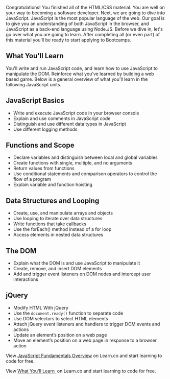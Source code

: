 Congratulations! You finished all of the HTML/CSS material. You are well on your way to becoming a software developer. Next, we are going to dive into JavaScript. JavaScript is the most popular language of the web. Our goal is to give you an understanding of both JavaScript in the browser, and JavaScript as a back-end language using Node.JS. Before we dive in, let's go over what you are going to learn. After completing all (or even part) of this material you'll be ready to start applying to Bootcamps.

## What You'll Learn

 You'll write and run JavaScript code,  and learn how to use JavaScript to manipulate the DOM. Reinforce what you’ve learned by building a  web based game. Below is a general overview of what you'll learn in the following JavaScript units. 

## JavaScript Basics
- Write and execute JavaScript code in your browser console
- Explain and use comments in JavaScript code
- Distinguish and use different data types in JavaScript
- Use different logging methods

## Functions and Scope
- Declare variables and distinguish between local and global variables
- Create functions with single, multiple, and no arguments
- Return values from functions
- Use conditional statements and comparison operators to control the flow of a program
- Explain variable and function hoisting 

## Data Structures and Looping
- Create, use, and manipulate arrays and objects
- Use looping to iterate over data structures
- Write functions that take callbacks
- Use the forEach() method instead of a for loop
- Access elements in nested data structures

## The DOM 
- Explain what the DOM is and use JavaScript to manipulate it 
- Create, remove, and insert DOM elements
- Add and trigger event listeners on DOM nodes and intercept user interactions

## jQuery
- Modify HTML With jQuery 
- Use the `document.ready()` function to separate code
- Use DOM selectors to select HTML elements
- Attach jQuery event listeners and handlers to trigger DOM events and actions
- Update an element’s position on a web page
- Move an element’s position on a web page in response to a browser action

<p class='util--hide'>View <a href='https://learn.co/lessons/javascript-fundamentals-overview'>JavaScript Fundamentals Overview</a> on Learn.co and start learning to code for free.</p>

<p class='util--hide'>View <a href='https://learn.co/lessons/javascript-fundamentals-overview'>What You'll Learn </a> on Learn.co and start learning to code for free.</p>

